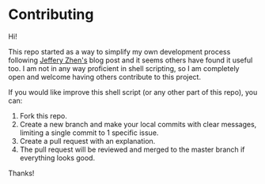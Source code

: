 # Contributing

Hi! 

This repo started as a way to simplify my own development process following [Jeffery Zhen's](https://blog.echobind.com/integrating-prettier-eslint-airbnb-style-guide-in-vscode-47f07b5d7d6a) blog post and it seems others have found it useful too.
I am not in any way proficient in shell scripting, so I am completely open and welcome having others contribute to this project.

If you would like improve this shell script (or any other part of this repo), you can:

1. Fork this repo.
2. Create a new branch and make your local commits with clear messages, limiting a single commit to 1 specific issue.
3. Create a pull request with an explanation.
4. The pull request will be reviewed and merged to the master branch if everything looks good. 

Thanks!
